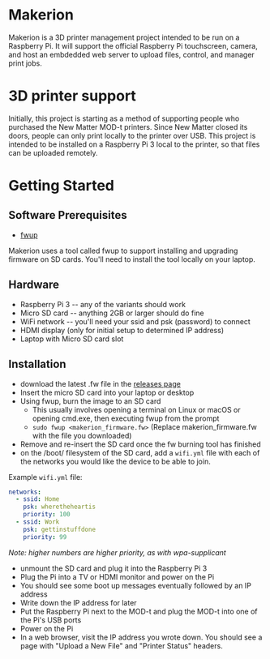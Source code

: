 # Makerion

Makerion is a 3D printer management project intended to be run on a Raspberry Pi. It will support the official Raspberry Pi touchscreen, camera, and host an embdedded web server to upload files, control, and manager print jobs.

# 3D printer support

Initially, this project is starting as a method of supporting people who purchased the New Matter MOD-t printers. Since New Matter closed its doors, people can only print locally to the printer over USB. This project is intended to be installed on a Raspberry Pi 3 local to the printer, so that files can be uploaded remotely.

# Getting Started

## Software Prerequisites

* [fwup](https://github.com/fhunleth/fwup)

Makerion uses a tool called fwup to support installing and upgrading firmware on SD cards. You'll need to install the tool locally on your laptop.

## Hardware

* Raspberry Pi 3 -- any of the variants should work
* Micro SD card -- anything 2GB or larger should do fine
* WiFi network -- you'll need your ssid and psk (password) to connect
* HDMI display (only for initial setup to determined IP address)
* Laptop with Micro SD card slot

## Installation

* download the latest .fw file in the [releases page](https://github.com/makerion/makerion/releases)
* Insert the micro SD card into your laptop or desktop
* Using fwup, burn the image to an SD card
  * This usually involves opening a terminal on Linux or macOS or opening cmd.exe, then executing fwup from the prompt
  * `sudo fwup <makerion_firmware.fw>` (Replace makerion_firmware.fw with the file you downloaded)
* Remove and re-insert the SD card once the fw burning tool has finished
* on the /boot/ filesystem of the SD card, add a `wifi.yml` file with each of the networks you would like the device to be able to join.

Example `wifi.yml` file:

```yaml
networks:
  - ssid: Home
    psk: wheretheheartis
    priority: 100
  - ssid: Work
    psk: gettinstuffdone
    priority: 99
```
_Note: higher numbers are higher priority, as with wpa-supplicant_

* unmount the SD card and plug it into the Raspberry Pi 3
* Plug the Pi into a TV or HDMI monitor and power on the Pi
* You should see some boot up messages eventually followed by an IP address
* Write down the IP address for later
* Put the Raspberry Pi next to the MOD-t and plug the MOD-t into one of the Pi's USB ports
* Power on the Pi
* In a web browser, visit the IP address you wrote down. You should see a page with "Upload a New File" and "Printer Status" headers.
